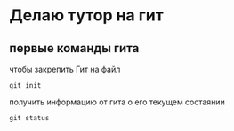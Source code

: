# Делаю тутор на гит 

## первые команды гита 

чтобы закрепить Гит на файл
```
git init
```
получить информацию от гита о его текущем состаянии
```
git status
```